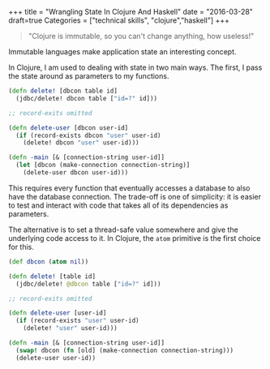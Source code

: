 +++
title = "Wrangling State In Clojure And Haskell"
date = "2016-03-28"
draft=true
Categories = ["technical skills", "clojure","haskell"]
+++

> "Clojure is immutable, so you can't change anything, how useless!"

Immutable languages make application state an interesting concept.

In Clojure, I am used to dealing with state in two main ways. The first, I pass
the state around as parameters to my functions.

``` clojure
(defn delete! [dbcon table id]
  (jdbc/delete! dbcon table ["id=?" id]))

;; record-exits omitted

(defn delete-user [dbcon user-id]
  (if (record-exists dbcon "user" user-id)
    (delete! dbcon "user" user-id)))

(defn -main [& [connection-string user-id]]
  (let [dbcon (make-connection connection-string)]
    (delete-user dbcon user-id)))
```

This requires every function that eventually accesses a database to also have
the database connection. The trade-off is one of simplicity: it is easier to
test and interact with code that takes all of its dependencies as parameters.

The alternative is to set a thread-safe value somewhere and give the underlying
code access to it. In Clojure, the ```atom``` primitive is the first choice for
this.

``` clojure
(def dbcon (atom nil))

(defn delete! [table id]
  (jdbc/delete! @dbcon table ["id=?" id]))

;; record-exits omitted

(defn delete-user [user-id]
  (if (record-exists "user" user-id)
    (delete! "user" user-id)))

(defn -main [& [connection-string user-id]]
  (swap! dbcon (fn [old] (make-connection connection-string)))
  (delete-user user-id))
```
